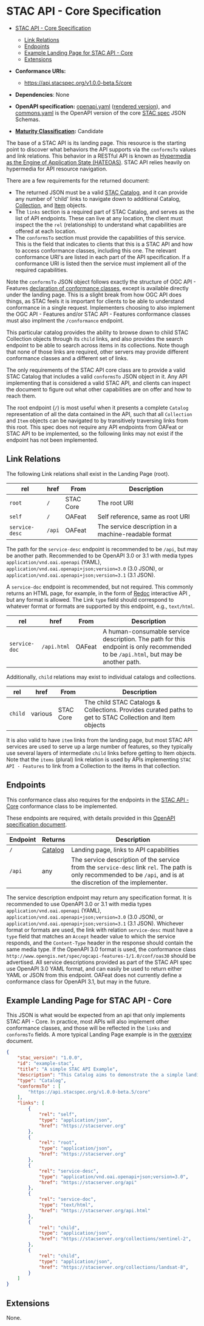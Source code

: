 # STAC API - Core Specification

- [STAC API - Core Specification](#stac-api---core-specification)
  - [Link Relations](#link-relations)
  - [Endpoints](#endpoints)
  - [Example Landing Page for STAC API - Core](#example-landing-page-for-stac-api---core)
  - [Extensions](#extensions)

- **Conformance URIs:**
  - <https://api.stacspec.org/v1.0.0-beta.5/core>
- **Dependencies**: None
- **OpenAPI specification:** [openapi.yaml](openapi.yaml) ([rendered version](https://api.stacspec.org/v1.0.0-beta.5/core)),
  and [commons.yaml](commons.yaml) is the OpenAPI version of the core [STAC spec](../stac-spec) JSON Schemas.
- **[Maturity Classification](../extensions.md#maturity-classification):** Candidate

The base of a STAC API is its landing page. This resource is the starting point to discover what behaviors 
the API supports via the `conformsTo` values and link relations. 
This behavior in a RESTful API is known as 
[Hypermedia as the Engine of Application State (HATEOAS)](https://en.wikipedia.org/wiki/HATEOAS). 
STAC API relies heavily on hypermedia for API resource navigation. 

There are a few requirements for the returned document:

- The returned JSON must be a valid [STAC Catalog](../stac-spec/catalog-spec/catalog-spec.md), and it can provide any number of 'child' links
to navigate down to additional Catalog, [Collection](../stac-spec/collection-spec/README.md), and [Item](../stac-spec/item-spec/README.md) objects.
- The `links` section is a required part of STAC Catalog, and serves as the list of API endpoints. These can live at any location, the 
client must inspect the the `rel` (relationship) to understand what capabilities are offered at each location.
- The `conformsTo` section must provide the capabilities of this service. This is the field
  that indicates to clients that this is a STAC API and how to access conformance classes, including this
  one. The relevant conformance URI's are listed in each part of the
  API specification. If a conformance URI is listed then the service must implement all of the required capabilities.

Note the `conformsTo` JSON object follows exactly the structure of OGC API - Features [declaration of conformance 
classes](http://docs.opengeospatial.org/is/17-069r3/17-069r3.html#_declaration_of_conformance_classes), except is available directly under 
the landing page. This is a slight break from how OGC API does things, as STAC feels it is important for clients to be able to understand
conformance in a single request. Implementers choosing to also implement the OGC API - Features and/or 
STAC API - Features conformance classes must also implment the `/conformance` endpoint.

This particular catalog provides the ability to browse down to child STAC Collection objects through its `child` links, and also provides the search
endpoint to be able to search across items in its collections. Note though that none of those links are required, other servers may provide
different conformance classes and a different set of links. 

The only requirements of the STAC API core class are to provide a valid STAC Catalog that includes a valid `conformsTo` JSON object
in it. Any API implementing that is considered a valid STAC API, and clients can inspect the document to figure out what other
capabilities are on offer and how to reach them.

The root endpoint (`/`) is most useful when it presents a complete `Catalog` representation of all the data contained in the API, such 
that all `Collection` and `Item` objects can be navigated to by transitively traversing links from this root. This spec does not require any 
API endpoints from OAFeat or STAC API to be implemented, so the following links may not exist if the endpoint has not been implemented.

## Link Relations

The following Link relations shall exist in the Landing Page (root).

| **rel**        | **href** | **From**  | **Description**                                      |
| -------------- | -------- | --------- | ---------------------------------------------------- |
| `root`         | `/`      | STAC Core | The root URI                                         |
| `self`         | `/`      | OAFeat    | Self reference, same as root URI                     |
| `service-desc` | `/api`   | OAFeat    | The service description in a machine-readable format |

The path for the `service-desc` endpoint is recommended to be `/api`, but may be another path. Recommended to be
OpenAPI 3.0 or 3.1 with media types `application/vnd.oai.openapi` (YAML),
`application/vnd.oai.openapi+json;version=3.0` (3.0 JSON), or `application/vnd.oai.openapi+json;version=3.1`
(3.1 JSON).

A `service-doc` endpoint is recommended, but not required. This commonly returns an HTML
page, for example, in the form of [Redoc](https://github.com/Redocly/redoc) interactive API
, but any format is allowed. The Link `type` field should correspond to whatever format or formats are
supported by this endpoint, e.g., `text/html`.

| **rel**       | **href**    | **From** | **Description**                                                                                                                    |
| ------------- | ----------- | -------- | ---------------------------------------------------------------------------------------------------------------------------------- |
| `service-doc` | `/api.html` | OAFeat   | A human-consumable service description. The path for this endpoint is only recommended to be `/api.html`, but may be another path. |

Additionally, `child` relations may exist to individual catalogs and collections.

| **rel** | **href** | **From**  | **Description**                                                                                          |
| ------- | -------- | --------- | -------------------------------------------------------------------------------------------------------- |
| `child` | various  | STAC Core | The child STAC Catalogs & Collections. Provides curated paths to get to STAC Collection and Item objects |

It is also valid to have `item` links from the landing page, but most STAC API services are used to 
serve up a large number of features, so they typically
use several layers of intermediate `child` links before getting to Item objects.  Note that the `items` (plural)
link relation is used by APIs implementing `STAC API - Features` to link from a Collection to the items in that collection.

## Endpoints

This conformance class also requires for the endpoints in the [STAC API - Core](../core) conformance class to be implemented.

These endpoints are required, with details provided in this [OpenAPI specification document](openapi.yaml).

| Endpoint | Returns                                        | Description                                                                                                                                                        |
| -------- | ---------------------------------------------- | ------------------------------------------------------------------------------------------------------------------------------------------------------------------ |
| `/`      | [Catalog](../stac-spec/catalog-spec/README.md) | Landing page, links to API capabilities                                                                                                                            |
| `/api`   | any                                            | The service description of the service from the `service-desc` link `rel`. The path is only recommended to be `/api`, and is at the discretion of the implementer. |

The service description endpoint may return any specification format. It is recommended to use OpenAPI 3.0 or 3.1
with media types `application/vnd.oai.openapi` (YAML), `application/vnd.oai.openapi+json;version=3.0` (3.0 JSON),
or `application/vnd.oai.openapi+json;version=3.1` (3.1 JSON). Whichever format or formats are used, the link
with relation `service-desc` must have a `type` field that matches an `Accept` header value to which the service
responds, and the `Content-Type` header in the response should contain the same media type. If the OpenAPI 3.0
format is used, the conformance class `http://www.opengis.net/spec/ogcapi-features-1/1.0/conf/oas30` should be
advertised. All service descriptions provided as part of the STAC API spec use OpenAPI 3.0 YAML format, and can
easily be used to return either YAML or JSON from this endpoint. OAFeat does not currently define a conformance
class for OpenAPI 3.1, but may in the future. 

## Example Landing Page for STAC API - Core

This JSON is what would be expected from an api that only implements STAC API - Core. In practice, 
most APIs will also implement other conformance classes, and those will be reflected in the `links` and 
`conformsTo` fields.  A more typical Landing Page example is in 
the [overview](../overview.md#example-landing-page) document.

```json
{
    "stac_version": "1.0.0",
    "id": "example-stac",
    "title": "A simple STAC API Example",
    "description": "This Catalog aims to demonstrate the a simple landing page",
    "type": "Catalog",
    "conformsTo" : [
        "https://api.stacspec.org/v1.0.0-beta.5/core"
    ],
    "links": [
        {
            "rel": "self",
            "type": "application/json",
            "href": "https://stacserver.org"
        },
        {
            "rel": "root",
            "type": "application/json",
            "href": "https://stacserver.org"
        },
        {
            "rel": "service-desc",
            "type": "application/vnd.oai.openapi+json;version=3.0",
            "href": "https://stacserver.org/api"
        },
        {
            "rel": "service-doc",
            "type": "text/html",
            "href": "https://stacserver.org/api.html"
        },
        {
            "rel": "child",
            "type": "application/json",
            "href": "https://stacserver.org/collections/sentinel-2",
        },
        {
            "rel": "child",
            "type": "application/json",
            "href": "https://stacserver.org/collections/landsat-8",
        }
    ]
}
```

## Extensions

None.
